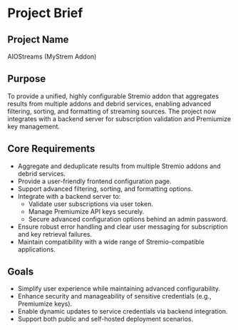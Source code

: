 # Project Brief

## Project Name
AIOStreams (MyStrem Addon)

## Purpose
To provide a unified, highly configurable Stremio addon that aggregates results from multiple addons and debrid services, enabling advanced filtering, sorting, and formatting of streaming sources. The project now integrates with a backend server for subscription validation and Premiumize key management.

## Core Requirements
- Aggregate and deduplicate results from multiple Stremio addons and debrid services.
- Provide a user-friendly frontend configuration page.
- Support advanced filtering, sorting, and formatting options.
- Integrate with a backend server to:
  - Validate user subscriptions via user token.
  - Manage Premiumize API keys securely.
  - Secure advanced configuration options behind an admin password.
- Ensure robust error handling and clear user messaging for subscription and key retrieval failures.
- Maintain compatibility with a wide range of Stremio-compatible applications.

## Goals
- Simplify user experience while maintaining advanced configurability.
- Enhance security and manageability of sensitive credentials (e.g., Premiumize keys).
- Enable dynamic updates to service credentials via backend integration.
- Support both public and self-hosted deployment scenarios.